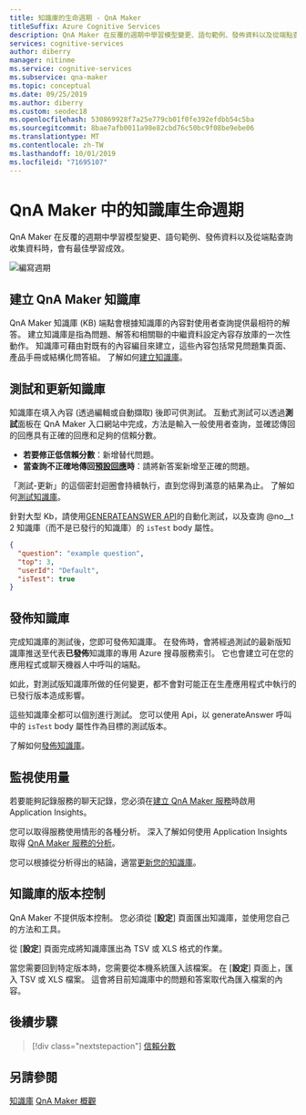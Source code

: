 ```yaml
---
title: 知識庫的生命週期 - QnA Maker
titleSuffix: Azure Cognitive Services
description: QnA Maker 在反覆的週期中學習模型變更、語句範例、發佈資料以及從端點查詢收集資料時，會有最佳學習成效。
services: cognitive-services
author: diberry
manager: nitinme
ms.service: cognitive-services
ms.subservice: qna-maker
ms.topic: conceptual
ms.date: 09/25/2019
ms.author: diberry
ms.custom: seodec18
ms.openlocfilehash: 530869928f7a25e779cb01f0fe392efdbb54c5ba
ms.sourcegitcommit: 8bae7afb0011a98e82cbd76c50bc9f08be9ebe06
ms.translationtype: MT
ms.contentlocale: zh-TW
ms.lasthandoff: 10/01/2019
ms.locfileid: "71695107"
---
```

# <a name="knowledge-base-lifecycle-in-qna-maker"></a>QnA Maker 中的知識庫生命週期
QnA Maker 在反覆的週期中學習模型變更、語句範例、發佈資料以及從端點查詢收集資料時，會有最佳學習成效。 

![編寫週期](../media/qnamaker-concepts-lifecycle/kb-lifecycle.png)

## <a name="creating-a-qna-maker-knowledge-base"></a>建立 QnA Maker 知識庫
QnA Maker 知識庫 (KB) 端點會根據知識庫的內容對使用者查詢提供最相符的解答。 建立知識庫是指為問題、解答和相關聯的中繼資料設定內容存放庫的一次性動作。 知識庫可藉由對既有的內容編目來建立，這些內容包括常見問題集頁面、產品手冊或結構化問答組。 了解如何[建立知識庫](../How-To/create-knowledge-base.md)。

## <a name="testing-and-updating-the-knowledge-base"></a>測試和更新知識庫

知識庫在填入內容 (透過編輯或自動擷取) 後即可供測試。 互動式測試可以透過**測試**面板在 QnA Maker 入口網站中完成，方法是輸入一般使用者查詢，並確認傳回的回應具有正確的回應和足夠的信賴分數。 

* **若要修正低信賴分數**：新增替代問題。 
* **當查詢不正確地傳回[預設回應](confidence-score.md#change-default-answer)時**：請將新答案新增至正確的問題。 

「測試-更新」的這個密封迴圈會持續執行，直到您得到滿意的結果為止。 了解如何[測試知識庫](../How-To/test-knowledge-base.md)。

針對大型 Kb，請使用[GENERATEANSWER API](../how-to/metadata-generateanswer-usage.md#get-answer-predictions-with-the-generateanswer-api)的自動化測試，以及查詢 @no__t 2 知識庫（而不是已發行的知識庫）的 `isTest` body 屬性。 

```json
{
  "question": "example question",
  "top": 3,
  "userId": "Default",
  "isTest": true
}
```

## <a name="publish-the-knowledge-base"></a>發佈知識庫
完成知識庫的測試後，您即可發佈知識庫。 在發佈時，會將經過測試的最新版知識庫推送至代表**已發佈**知識庫的專用 Azure 搜尋服務索引。 它也會建立可在您的應用程式或聊天機器人中呼叫的端點。

如此，對測試版知識庫所做的任何變更，都不會對可能正在生產應用程式中執行的已發行版本造成影響。

這些知識庫全都可以個別進行測試。 您可以使用 Api，以 generateAnswer 呼叫中的 `isTest` body 屬性作為目標的測試版本。

了解如何[發佈知識庫](../Quickstarts/create-publish-knowledge-base.md#publish-the-knowledge-base)。

## <a name="monitor-usage"></a>監視使用量
若要能夠記錄服務的聊天記錄，您必須在[建立 QnA Maker 服務](../How-To/set-up-qnamaker-service-azure.md)時啟用 Application Insights。

您可以取得服務使用情形的各種分析。 深入了解如何使用 Application Insights 取得 [QnA Maker 服務的分析](../How-To/get-analytics-knowledge-base.md)。

您可以根據從分析得出的結論，適當[更新您的知識庫](../How-To/edit-knowledge-base.md)。

## <a name="version-control-of-a-knowledge-base"></a>知識庫的版本控制

QnA Maker 不提供版本控制。 您必須從 [**設定**] 頁面匯出知識庫，並使用您自己的方法和工具。

從 [**設定**] 頁面完成將知識庫匯出為 TSV 或 XLS 格式的作業。 

當您需要回到特定版本時，您需要從本機系統匯入該檔案。 在 [**設定**] 頁面上，匯入 TSV 或 XLS 檔案。 這會將目前知識庫中的問題和答案取代為匯入檔案的內容。   

## <a name="next-steps"></a>後續步驟

> [!div class="nextstepaction"]
> [信賴分數](./confidence-score.md)

## <a name="see-also"></a>另請參閱 

[知識庫](./knowledge-base.md)
[QnA Maker 概觀](../Overview/overview.md)

